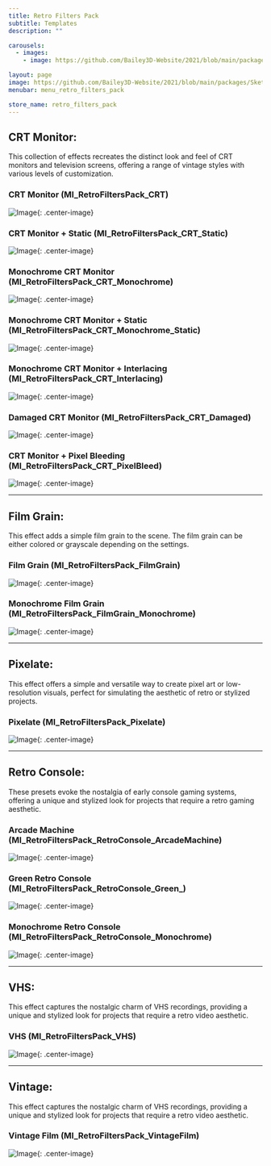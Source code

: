 ```yaml
---
title: Retro Filters Pack
subtitle: Templates
description: ""

carousels:
  - images: 
    - image: https://github.com/Bailey3D-Website/2021/blob/main/packages/SketchIt/renders/Schematic/Schematic_Trove.jpeg?raw=true

layout: page
image: https://github.com/Bailey3D-Website/2021/blob/main/packages/SketchIt/banner.jpeg?raw=true
menubar: menu_retro_filters_pack

store_name: retro_filters_pack
---
```

## **CRT Monitor:**
<section id="crt_monitor"/>
This collection of effects recreates the distinct look and feel of CRT monitors and television screens, offering a range of vintage styles with various levels of customization.

### **CRT Monitor (MI_RetroFiltersPack_CRT)**
![Image](/assets/images/temp/crt_monitor.jpeg){: .center-image}

### **CRT Monitor + Static (MI_RetroFiltersPack_CRT_Static)**
![Image](/assets/images/temp/crt_monitor_static.jpeg){: .center-image}

### **Monochrome CRT Monitor (MI_RetroFiltersPack_CRT_Monochrome)**
![Image](/assets/images/temp/monochrome_crt_monitor.jpeg){: .center-image}

### **Monochrome CRT Monitor + Static (MI_RetroFiltersPack_CRT_Monochrome_Static)**
![Image](/assets/images/temp/monochrome_crt_monitor_static.jpeg){: .center-image}

### **Monochrome CRT Monitor + Interlacing (MI_RetroFiltersPack_CRT_Interlacing)**
![Image](/assets/images/temp/monochrome_crt_monitor_interlacing.jpeg){: .center-image}

### **Damaged CRT Monitor (MI_RetroFiltersPack_CRT_Damaged)**
![Image](/assets/images/temp/crt_monitor_broken.jpeg){: .center-image}

### **CRT Monitor + Pixel Bleeding (MI_RetroFiltersPack_CRT_PixelBleed)**
![Image](/assets/images/temp/crt_monitor_bleeding.jpeg){: .center-image}

---

## **Film Grain:**
<section id="film_grain"/>

This effect adds a simple film grain to the scene. The film grain can be either colored or grayscale depending on the settings.

### **Film Grain (MI_RetroFiltersPack_FilmGrain)**
![Image](/assets/images/temp/film_grain.jpeg){: .center-image}

### **Monochrome Film Grain (MI_RetroFiltersPack_FilmGrain_Monochrome)**
![Image](/assets/images/temp/film_grain_monochrome.jpeg){: .center-image}

---

## **Pixelate:**
<section id="pixelate"/>

This effect offers a simple and versatile way to create pixel art or low-resolution visuals, perfect for simulating the aesthetic of retro or stylized projects.

### **Pixelate (MI_RetroFiltersPack_Pixelate)**
![Image](/assets/images/temp/pixelate.jpeg){: .center-image}

---

## **Retro Console:**
<section id="retro_console"/>

These presets evoke the nostalgia of early console gaming systems, offering a unique and stylized look for projects that require a retro gaming aesthetic.

### **Arcade Machine (MI_RetroFiltersPack_RetroConsole_ArcadeMachine)**
![Image](/assets/images/temp/retro_arcade_machine.jpeg){: .center-image}

### **Green Retro Console (MI_RetroFiltersPack_RetroConsole_Green_)**
![Image](/assets/images/temp/retro_console_green.jpeg){: .center-image}

### **Monochrome Retro Console (MI_RetroFiltersPack_RetroConsole_Monochrome)**
![Image](/assets/images/temp/retro_console_monochrome.jpeg){: .center-image}

---

## **VHS:**
<section id="vhs"/>

This effect captures the nostalgic charm of VHS recordings, providing a unique and stylized look for projects that require a retro video aesthetic.

### **VHS (MI_RetroFiltersPack_VHS)**
![Image](/assets/images/temp/vhs_tape.jpeg){: .center-image}

---

## **Vintage:**
<section id="vintage"/>

This effect captures the nostalgic charm of VHS recordings, providing a unique and stylized look for projects that require a retro video aesthetic.

### **Vintage Film (MI_RetroFiltersPack_VintageFilm)**
![Image](/assets/images/temp/templates/vintage.webp){: .center-image}